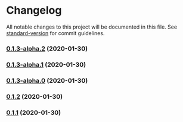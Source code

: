 # Changelog

All notable changes to this project will be documented in this file. See [standard-version](https://github.com/conventional-changelog/standard-version) for commit guidelines.

### [0.1.3-alpha.2](https://github.com/parksben/think-bayes/compare/v0.1.3-alpha.1...v0.1.3-alpha.2) (2020-01-30)

### [0.1.3-alpha.1](https://github.com/parksben/think-bayes/compare/v0.1.3-alpha.0...v0.1.3-alpha.1) (2020-01-30)

### [0.1.3-alpha.0](https://github.com/parksben/think-bayes/compare/v0.1.2...v0.1.3-alpha.0) (2020-01-30)

### [0.1.2](https://github.com/parksben/think-bayes/compare/v0.1.2-alpha.0...v0.1.2) (2020-01-30)

### [0.1.1](https://github.com/parksben/think-bayes/compare/v0.1.1-alpha.0...v0.1.1) (2020-01-30)
